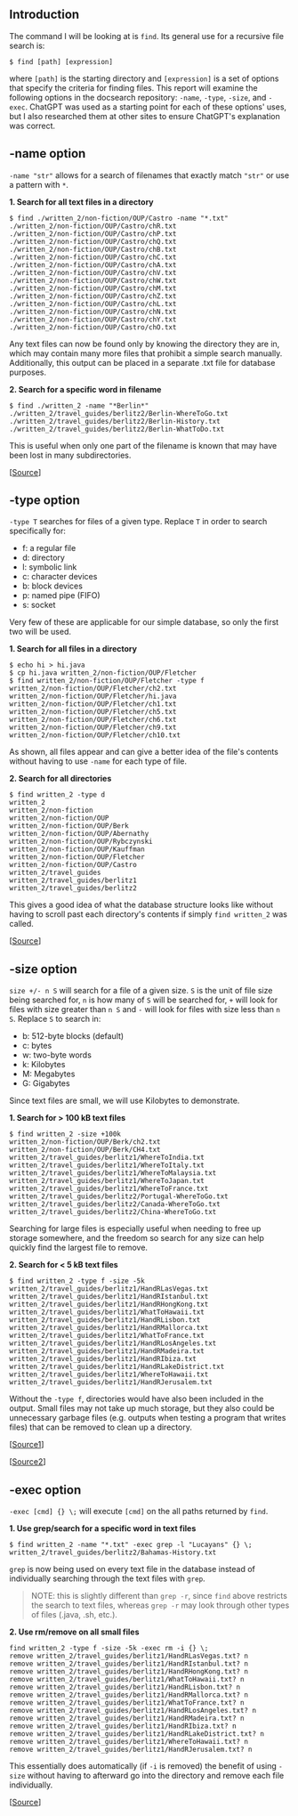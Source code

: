 ## Introduction
The command I will be looking at is `find`. Its general use for a recursive file search is:

`$ find [path] [expression]`

where `[path]` is the starting directory and `[expression]` is a set of options that specify the criteria for finding files. This report will examine the following options in the docsearch repository: `-name`, `-type`, `-size`, and `-exec`. ChatGPT was used as a starting point for each of these options' uses, but I also researched them at other sites to ensure ChatGPT's explanation was correct.

## -name option
`-name "str"` allows for a search of filenames that exactly match `"str"` or use a pattern with `*`.

**1. Search for all text files in a directory**
```
$ find ./written_2/non-fiction/OUP/Castro -name "*.txt"
./written_2/non-fiction/OUP/Castro/chR.txt
./written_2/non-fiction/OUP/Castro/chP.txt
./written_2/non-fiction/OUP/Castro/chQ.txt
./written_2/non-fiction/OUP/Castro/chB.txt
./written_2/non-fiction/OUP/Castro/chC.txt
./written_2/non-fiction/OUP/Castro/chA.txt
./written_2/non-fiction/OUP/Castro/chV.txt
./written_2/non-fiction/OUP/Castro/chW.txt
./written_2/non-fiction/OUP/Castro/chM.txt
./written_2/non-fiction/OUP/Castro/chZ.txt
./written_2/non-fiction/OUP/Castro/chL.txt
./written_2/non-fiction/OUP/Castro/chN.txt
./written_2/non-fiction/OUP/Castro/chY.txt
./written_2/non-fiction/OUP/Castro/chO.txt
```
Any text files can now be found only by knowing the directory they are in, which may contain many more files that prohibit a simple search manually. Additionally, this output can be placed in a separate .txt file for database purposes.

**2. Search for a specific word in filename**
```
$ find ./written_2 -name "*Berlin*"                    
./written_2/travel_guides/berlitz2/Berlin-WhereToGo.txt
./written_2/travel_guides/berlitz2/Berlin-History.txt
./written_2/travel_guides/berlitz2/Berlin-WhatToDo.txt
```
This is useful when only one part of the filename is known that may have been lost in many subdirectories.

\[[Source](https://www.plesk.com/blog/various/find-files-in-linux-via-command-line/)]

## -type option
`-type T` searches for files of a given type. Replace `T` in order to search specifically for:
- f: a regular file
- d: directory
- l: symbolic link
- c: character devices
- b: block devices
- p: named pipe (FIFO)
- s: socket

Very few of these are applicable for our simple database, so only the first two will be used.

**1. Search for all files in a directory**
```
$ echo hi > hi.java
$ cp hi.java written_2/non-fiction/OUP/Fletcher 
$ find written_2/non-fiction/OUP/Fletcher -type f
written_2/non-fiction/OUP/Fletcher/ch2.txt
written_2/non-fiction/OUP/Fletcher/hi.java
written_2/non-fiction/OUP/Fletcher/ch1.txt
written_2/non-fiction/OUP/Fletcher/ch5.txt
written_2/non-fiction/OUP/Fletcher/ch6.txt
written_2/non-fiction/OUP/Fletcher/ch9.txt
written_2/non-fiction/OUP/Fletcher/ch10.txt
```
As shown, all files appear and can give a better idea of the file's contents without having to use `-name` for each type of file.

**2. Search for all directories**
```
$ find written_2 -type d
written_2
written_2/non-fiction
written_2/non-fiction/OUP
written_2/non-fiction/OUP/Berk
written_2/non-fiction/OUP/Abernathy
written_2/non-fiction/OUP/Rybczynski
written_2/non-fiction/OUP/Kauffman
written_2/non-fiction/OUP/Fletcher
written_2/non-fiction/OUP/Castro
written_2/travel_guides
written_2/travel_guides/berlitz1
written_2/travel_guides/berlitz2
```
This gives a good idea of what the database structure looks like without having to scroll past each directory's contents if simply `find written_2` was called.

\[[Source](https://linuxize.com/post/how-to-find-files-in-linux-using-the-command-line/)]

## -size option
`size +/- n S` will search for a file of a given size. `S` is the unit of file size being searched for, `n` is how many of `S` will be searched for, `+` will look for files with size greater than `n S` and `-` will look for files with size less than `n S`. Replace `S` to search in:
- b: 512-byte blocks (default)
- c: bytes
- w: two-byte words
- k: Kilobytes
- M: Megabytes
- G: Gigabytes

Since text files are small, we will use Kilobytes to demonstrate.

**1. Search for > 100 kB text files**
```
$ find written_2 -size +100k                            
written_2/non-fiction/OUP/Berk/ch2.txt
written_2/non-fiction/OUP/Berk/CH4.txt
written_2/travel_guides/berlitz1/WhereToIndia.txt
written_2/travel_guides/berlitz1/WhereToItaly.txt
written_2/travel_guides/berlitz1/WhereToMalaysia.txt
written_2/travel_guides/berlitz1/WhereToJapan.txt
written_2/travel_guides/berlitz1/WhereToFrance.txt
written_2/travel_guides/berlitz2/Portugal-WhereToGo.txt
written_2/travel_guides/berlitz2/Canada-WhereToGo.txt
written_2/travel_guides/berlitz2/China-WhereToGo.txt
```
Searching for large files is especially useful when needing to free up storage somewhere, and the freedom so search for any size can help quickly find the largest file to remove.

**2. Search for < 5 kB text files**
```
$ find written_2 -type f -size -5k
written_2/travel_guides/berlitz1/HandRLasVegas.txt
written_2/travel_guides/berlitz1/HandRIstanbul.txt
written_2/travel_guides/berlitz1/HandRHongKong.txt
written_2/travel_guides/berlitz1/WhatToHawaii.txt
written_2/travel_guides/berlitz1/HandRLisbon.txt
written_2/travel_guides/berlitz1/HandRMallorca.txt
written_2/travel_guides/berlitz1/WhatToFrance.txt
written_2/travel_guides/berlitz1/HandRLosAngeles.txt
written_2/travel_guides/berlitz1/HandRMadeira.txt
written_2/travel_guides/berlitz1/HandRIbiza.txt
written_2/travel_guides/berlitz1/HandRLakeDistrict.txt
written_2/travel_guides/berlitz1/WhereToHawaii.txt
written_2/travel_guides/berlitz1/HandRJerusalem.txt
```
Without the `-type f`, directories would have also been included in the output. Small files may not take up much storage, but they also could be unnecessary garbage files (e.g. outputs when testing a program that writes files) that can be removed to clean up a directory.

\[[Source1](https://linuxconfig.org/how-to-use-find-command-to-search-for-files-based-on-file-size)]

\[[Source2](https://linuxnightly.com/find-files-based-on-size-in-linux/)]

## -exec option
`-exec [cmd] {} \;` will execute `[cmd]` on the all paths returned by `find`.

**1. Use grep/search for a specific word in text files**
```
$ find written_2 -name "*.txt" -exec grep -l "Lucayans" {} \;
written_2/travel_guides/berlitz2/Bahamas-History.txt
```
`grep` is now being used on every text file in the database instead of individually searching through the text files with `grep`.

> NOTE: this is slightly different than `grep -r`, since `find` above restricts the search to text files, whereas `grep -r` may look through other types of files (.java, .sh, etc.).

**2. Use rm/remove on all small files**
```
find written_2 -type f -size -5k -exec rm -i {} \;
remove written_2/travel_guides/berlitz1/HandRLasVegas.txt? n
remove written_2/travel_guides/berlitz1/HandRIstanbul.txt? n
remove written_2/travel_guides/berlitz1/HandRHongKong.txt? n
remove written_2/travel_guides/berlitz1/WhatToHawaii.txt? n
remove written_2/travel_guides/berlitz1/HandRLisbon.txt? n
remove written_2/travel_guides/berlitz1/HandRMallorca.txt? n
remove written_2/travel_guides/berlitz1/WhatToFrance.txt? n
remove written_2/travel_guides/berlitz1/HandRLosAngeles.txt? n
remove written_2/travel_guides/berlitz1/HandRMadeira.txt? n
remove written_2/travel_guides/berlitz1/HandRIbiza.txt? n
remove written_2/travel_guides/berlitz1/HandRLakeDistrict.txt? n
remove written_2/travel_guides/berlitz1/WhereToHawaii.txt? n
remove written_2/travel_guides/berlitz1/HandRJerusalem.txt? n
```
This essentially does automatically (if `-i` is removed) the benefit of using `-size` without having to afterward go into the directory and remove each file individually.

\[[Source](https://www.baeldung.com/linux/find-exec-command)]
